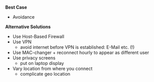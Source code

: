 **Best Case**
- Avoidance

**Alternative Solutions**
- Use Host-Based Firewall
- Use VPN
   - avoid internet before VPN is established: E-Mail etc. (!)
- Use MAC-changer + reconnect hourly to appear as different user
- Use privacy screens
   - put on laptop display
- Vary location from where you connect
   - complicate geo location
